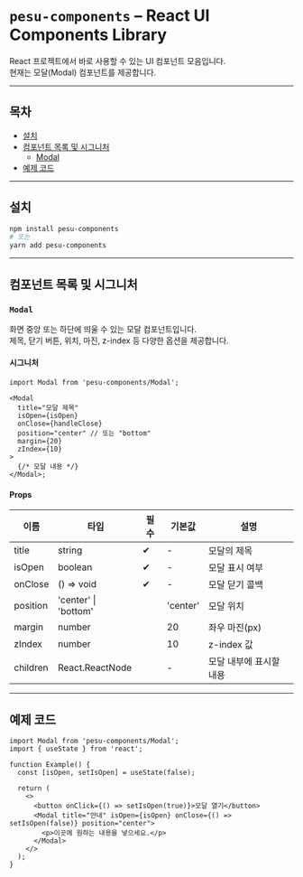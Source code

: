 # `pesu-components` – React UI Components Library

React 프로젝트에서 바로 사용할 수 있는 UI 컴포넌트 모음입니다.  
현재는 모달(Modal) 컴포넌트를 제공합니다.

---

## 목차

- [설치](#설치)
- [컴포넌트 목록 및 시그니처](#컴포넌트-목록-및-시그니처)
  - [Modal](#modal)
- [예제 코드](#예제-코드)

---

## 설치

```bash
npm install pesu-components
# 또는
yarn add pesu-components
```

---

## 컴포넌트 목록 및 시그니처

### `Modal`

화면 중앙 또는 하단에 띄울 수 있는 모달 컴포넌트입니다.  
제목, 닫기 버튼, 위치, 마진, z-index 등 다양한 옵션을 제공합니다.

#### 시그니처

```tsx
import Modal from 'pesu-components/Modal';

<Modal
  title="모달 제목"
  isOpen={isOpen}
  onClose={handleClose}
  position="center" // 또는 "bottom"
  margin={20}
  zIndex={10}
>
  {/* 모달 내용 */}
</Modal>;
```

#### Props

| 이름     | 타입                 | 필수 | 기본값   | 설명                    |
| -------- | -------------------- | ---- | -------- | ----------------------- |
| title    | string               | ✔   | -        | 모달의 제목             |
| isOpen   | boolean              | ✔   | -        | 모달 표시 여부          |
| onClose  | () => void           | ✔   | -        | 모달 닫기 콜백          |
| position | 'center' \| 'bottom' |      | 'center' | 모달 위치               |
| margin   | number               |      | 20       | 좌우 마진(px)           |
| zIndex   | number               |      | 10       | z-index 값              |
| children | React.ReactNode      |      | -        | 모달 내부에 표시할 내용 |

---

## 예제 코드

```tsx
import Modal from 'pesu-components/Modal';
import { useState } from 'react';

function Example() {
  const [isOpen, setIsOpen] = useState(false);

  return (
    <>
      <button onClick={() => setIsOpen(true)}>모달 열기</button>
      <Modal title="안내" isOpen={isOpen} onClose={() => setIsOpen(false)} position="center">
        <p>이곳에 원하는 내용을 넣으세요.</p>
      </Modal>
    </>
  );
}
```
